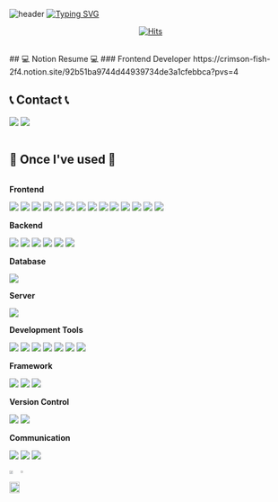 ![header](https://capsule-render.vercel.app/api?type=waving&color=6994CDEE&text=&animation=twinkling&height=80)
[![Typing SVG](https://readme-typing-svg.demolab.com?font=Alkatra&weight=500&size=45&duration=3500&pause=3&color=6994CDEE&center=false&vCenter=false&multiline=true&repeat=true&width=1000&height=100&lines=Welcome+to+Yeon-Dong's+GitHub!🦦)](https://git.io/typing-svg)
<div align="center">
 
[![Hits](https://hits.seeyoufarm.com/api/count/incr/badge.svg?url=https%3A%2F%2Fgithub.com%2Fyeon-dong%2Fhit-counter&count_bg=%23FFB1FF&title_bg=%23C894FF&icon=github.svg&icon_color=%23000000&title=hits&edge_flat=false)](https://hits.seeyoufarm.com)

<br>

<div align="left">
## 💻 Notion Resume 💻
### Frontend Developer
https://crimson-fish-2f4.notion.site/92b51ba9744d44939734de3a1cfebbca?pvs=4
 
## 📞 Contact 📞
<div style="display:flex; flex-direction:row;">
    <a href="mailto:leejaeyoungmom@gmail.com" style="text-decoration: none; text-decoration-line: none;">
        <img src="https://img.shields.io/badge/Gmail-EA4335?style=for-the-badge&logo=Gmail&logoColor=white">
    </a>&nbsp;
    <a href="https://www.instagram.com/east_yeon_">
        <img src="https://img.shields.io/badge/Instagram-E4405F?style=for-the-badge&logo=Instagram&logoColor=white"> 
    </a>

</div>
<br>
    
## 🔨 Once I've used 🔨
<div style="display:flex; flex-direction:column; align-items:flex-start;">
    <!-- Frontend -->
    <p><strong>Frontend</strong></p>
    <div>
        <img src="https://img.shields.io/badge/html5-E34F26?style=flat-square&logo=html5&logoColor=white"> 
        <img src="https://img.shields.io/badge/css-1572B6?style=flat-square&logo=css3&logoColor=white"> 
        <img src="https://img.shields.io/badge/javascript-F7DF1E?style=flat-square&logo=javascript&logoColor=black">
        <img src="https://img.shields.io/badge/bootstrap-7952B3?style=flat-square&logo=bootstrap&logoColor=white">
        <img src="https://img.shields.io/badge/Vite-646CFF?style=flat-square&logo=vite&logoColor=white">
        <img src="https://img.shields.io/badge/Vue.js-4FC08D?style=flat-square&logo=Vue.js&logoColor=white">
        <img src="https://img.shields.io/badge/Sass-CC6699?style=flat-square&logo=sass&logoColor=white">
        <img src="https://img.shields.io/badge/React-61DAFB?style=flat-square&logo=react&logoColor=black">
        <img src="https://img.shields.io/badge/styledcomponents-DB7093?style=flat-square&logo=styledcomponents&logoColor=white">
        <img src="https://img.shields.io/badge/Redux-764ABC?style=flat-square&logo=redux&logoColor=white">
        <img src="https://img.shields.io/badge/Zustand-3578E5?style=flat-square&logo=react&logoColor=white">
        <img src="https://img.shields.io/badge/JQuery-0769AD?style=flat-square&logo=jquery&logoColor=white">
        <img src="https://img.shields.io/badge/Ajax-00758F?style=flat-square&logo=ajax&logoColor=white">
        <img src="https://img.shields.io/badge/TypeScript-3178C6?style=flat-square&logo=typescript&logoColor=white">
    </div>
    <!-- Backend -->
    <p><strong>Backend</strong></p>
    <div>
        <img src="https://img.shields.io/badge/Java-007396?style=for-the-badge&logo=Java&logoColor=white"> 
        <img src="https://img.shields.io/badge/Node.js-339933?style=for-the-badge&logo=node.js&logoColor=white">
             <img src="https://img.shields.io/badge/Express-000000?style=for-the-badge&logo=express&logoColor=white">
     <img src="https://img.shields.io/badge/Spring-6DB33F?style=for-the-badge&logo=spring&logoColor=white"> 
          <img src="https://img.shields.io/badge/Springboot-6DB33F?style=for-the-badge&logo=springboot&logoColor=white"> 
        <img src="https://img.shields.io/badge/Python-3776AB?style=for-the-badge&logo=python&logoColor=white"> 
    </div>
    <!-- Database -->
    <p><strong>Database</strong></p>
    <div>
<!--         <img src="https://img.shields.io/badge/oracle-F80000?style=for-the-badge&logo=oracle&logoColor=white"> -->
        <img src="https://img.shields.io/badge/mysql-4479A1?style=for-the-badge&logo=mysql&logoColor=white"> 
<!--         <img src="https://img.shields.io/badge/firebase-FFCA28?style=for-the-badge&logo=firebase&logoColor=white"> -->
    </div>
    <!-- Server -->
    <p><strong>Server</strong></p>
 <!--     
       <img src="https://img.shields.io/badge/linux-FCC624?style=for-the-badge&logo=linux&logoColor=black">  
 -->
    <div>
     <img src="https://img.shields.io/badge/Amazon AWS-232F3E?style=for-the-badge&logo=amazon aws&logoColor=white">
    </div>
    <!-- Development Tools -->
    <p><strong>Development Tools</strong></p>
    <div>
        <img src="https://img.shields.io/badge/Visual Studio Code-007ACC?style=flat-square&logo=visual-studio-code&logoColor=white">
        <img src="https://img.shields.io/badge/Visual Studio-5C2D91?style=flat-square&logo=visual-studio&logoColor=white">
        <img src="https://img.shields.io/badge/Anaconda-44A833?style=flat-square&logo=anaconda&logoColor=white">
        <img src="https://img.shields.io/badge/Pycharm-000000?style=flat-square&logo=pycharm&logoColor=white">
        <img src="https://img.shields.io/badge/Intellij IDEA-000000?style=flat-square&logo=intellijidea&logoColor=white">
        <img src="https://img.shields.io/badge/Jupyter-F37626?style=flat-square&logo=jupyter&logoColor=white">
        <img src="https://img.shields.io/badge/Eclipse-2C2255?style=flat-square&logo=eclipseide&logoColor=white">
    </div>
    <!-- Framework -->
    <p><strong>Framework</strong></p>
    <div>
        <img src="https://img.shields.io/badge/Spring-6DB33F?style=flat-square&logo=spring&logoColor=white">
        <img src="https://img.shields.io/badge/Spring Boot-6DB33F?style=flat-square&logo=spring-boot&logoColor=white">
        <img src="https://img.shields.io/badge/Flask-000000?style=flat-square&logo=flask&logoColor=white">
    </div>
    <!-- Version Control -->
    <p><strong>Version Control</strong></p>
    <div>
        <img src="https://img.shields.io/badge/Git-F05032?style=flat-square&logo=git&logoColor=white">
        <img src="https://img.shields.io/badge/GitHub-181717?style=flat-square&logo=github&logoColor=white">
    </div>
    <!-- Communication -->
    <p><strong>Communication</strong></p>
    <div>
        <img src="https://img.shields.io/badge/Figma-F24E1E?style=flat-square&logo=figma&logoColor=white">
        <img src="https://img.shields.io/badge/Notion-%23000000.svg?style=flat-square&logo=notion&logoColor=white">
        <img src="https://img.shields.io/badge/Slack-4A154B?style=flat-square&logo=slack&logoColor=white">
    </div> 
<br>

<!--stats-->
<div style="display:flex; flex-direction:row;">
    <a href="https://github.com/anuraghazra/github-readme-stats">
      <img src="https://github-readme-stats.vercel.app/api?username=yeon-dong&show_icons=true&theme=ambient_gradient&count_private=true" width=56% />
    </a>
    <a href="https://github.com/anuraghazra/github-readme-stats">
      <img src="https://github-readme-stats.vercel.app/api/top-langs/?username=yeon-dong&layout=compact" width=38% />
    </a>
</div>

<a href="https://github.com/ashutosh00710/github-readme-activity-graph">
    <img src="https://github-readme-activity-graph.vercel.app/graph?username=yeon-dong&theme=ambient_gradient" width=94%/>
</a>
<!--# I wanna be Hell Chang. (나는 헬창이 되고 싶다.)-->
